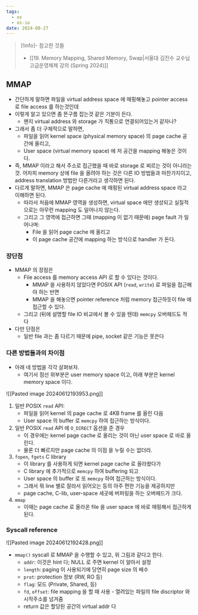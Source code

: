```yaml
---
tags:
  - os
  - os-io
date: 2024-08-27
---
```

> [!info]- 참고한 것들
> - [[19. Memory Mapping, Shared Memory, Swap|서울대 김진수 교수님 고급운영체제 강의 (Spring 2024)]]

## MMAP

- 간단하게 말하면 파일을 virtual address space 에 매핑해놓고 pointer access 로 file access 를 하는것인데
- 이렇게 알고 있으면 좀 뜬구름 잡는것 같은 기분이 든다.
	- 왠지 virtual address 와 storage 가 직통으로 연결되어있는거 같자나?
- 그래서 좀 더 구체적으로 말하면,
	- 파일을 읽어 kernel space (physical memory space) 의 page cache 공간에 올리고,
	- User space (virtual memory space) 에 저 공간을 mapping 해놓은 것이다.
- 즉, MMAP 이라고 해서 주소로 접근했을 때 바로 storage 로 찌르는 것이 아니라는 것. 어차피 memory 상에 file 을 올려야 하는 것은 다른 IO 방법들과 마찬가지이고, address translation 방법만 다른거라고 생각하면 된다.
- 다르게 말하면, MMAP 은 page cache 에 매핑된 virtual address space 라고 이해하면 된다.
	- 따라서 처음에 MMAP 영역을 생성하면, virtual space 에만 생성되고 실질적으로는 아무런 mapping 도 일어나지 않는다.
	- 그리고 그 영역에 접근하면 그때 (mapping 이 없기 때문에) page fault 가 일어나며:
		- File 을 읽어 page cache 에 올리고
		- 이 page cache 공간에 mapping 하는 방식으로 handler 가 돈다.

### 장단점

- MMAP 의 장점은
	- File access 를 memory access API 로 할 수 있다는 것이다.
		- MMAP 을 사용하지 않았다면 POSIX API (`read`, `write`) 로 파일을 접근해야 하는 반면
		- MMAP 을 해놓으면 pointer reference 처럼 memory 접근하듯이 file 에 접근할 수 있다.
	- 그리고 (뒤에 설명할 file IO 비교에서 볼 수 있을 텐데) `memcpy` 오버헤드도 적다
- 다만 단점은
	- 일반 file 과는 좀 다르기 때문에 pipe, socket 같은 기능은 못쓴다

### 다른 방법들과의 차이점

- 아래 네 방법을 각각 살펴보자.
	- 여기서 점선 위부분은 user memory space 이고, 아래 부분은 kernel memory space 이다.

![[Pasted image 20240612193953.png]]

1. 일반 POSIX `read` API:
	- 파일을 읽어 kernel 의 page cache 로 4KB frame 를 올린 다음
	- User space 의 buffer 로 `memcpy` 하여 접근하는 방식이다.
2. 일반 POSIX `read` API 에 `O_DIRECT` 옵션을 준 경우
	- 이 경우에는 kernel page cache 로 올리는 것이 아닌 user space 로 바로 올린다.
	- 물론 더 빠르지만 page cache 의 이점 을 누릴 수는 없더라.
3. `fopen`, `fgets` C library
	- 이 library 를 사용하게 되면 kernel page cache 로 올라왔다가
	- C library 에 추가적으로 `memcpy` 하여 buffering 되고
	- User space 의 buffer 로 또 `memcpy` 하여 접근하는 방식이다.
	- 그래서 뭐 line 별로 잘라서 읽어오는 등의 아주 편한 기능을 제공하지만
	- page cache, C-lib, user-space 세곳에 버퍼링을 하는 오버헤드가 크다.
4. `mmap`
	- 이때는 page cache 로 올라온 file 을 user space 에 바로 매핑해서 접근하게 된다.

### Syscall reference

![[Pasted image 20240612192428.png]]

- `mmap()` syscall 로 MMAP 을 수행할 수 있고, 위 그림과 같다고 한다.
	- `addr`: 이것은 hint 다; NULL 로 주면 kernel 이 알아서 설정
	- `length`: paging 이 사용되기에 당연히 page size 의 배수
	- `prot`: protection 정보 (RW, RO 등)
	- `flag`: 모드 (Private, Shared, 등)
	- `fd`, `offset`: file mapping 을 할 때 사용 - 열려있는 파일의 file discriptor 와 시작주소를 넘겨줌
	- return 값은 할당된 공간의 virtual addr 다